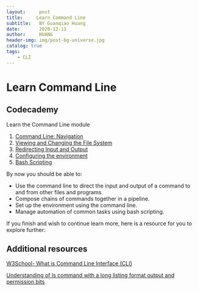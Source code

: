 ```yaml
---
layout:     post
title:     Learn Command Line
subtitle:   BY Guanqiao Huang
date:       2020-12-13
author:     HUANG
header-img: img/post-bg-universe.jpg
catalog: true
tags:
    - CLI
---
```

# Learn Command Line
## Codecademy
Learn the Command Line module
1. [Command Line: Navigation](https://www.codecademy.com/courses/learn-the-command-line/lessons/navigation/exercises/your-first-command)
2. [Viewing and Changing the File System](https://www.codecademy.com/courses/learn-the-command-line/lessons/command-line-manipulation/)
3. [Redirecting Input and Output](https://www.codecademy.com/courses/learn-the-command-line/lessons/redirection/exercises/redirection)
4. [Configuring the environment](https://www.codecademy.com/learn/learn-the-command-line/modules/learn-the-command-line-environment)  
5. [Bash Scripting](https://www.codecademy.com/learn/bash-scripting) 

By now you should be able to: 

- Use the command line to direct the input and output of a command to and from other files and programs.
- Compose chains of commands together in a pipeline.
- Set up the environment using the command line.
- Manage automation of common tasks using bash scripting.

If you finish and wish to continue learn more, here is a resource for you to explore further:

## Additional resources
[W3School- What is Command Line Interface (CLI)](https://www.w3schools.com/whatis/whatis_cli.asp)

[Understanding of ls command with a long listing format output and permission bits](https://linuxconfig.org/understanding-of-ls-command-with-a-long-listing-format-output-with-permission-bits)



